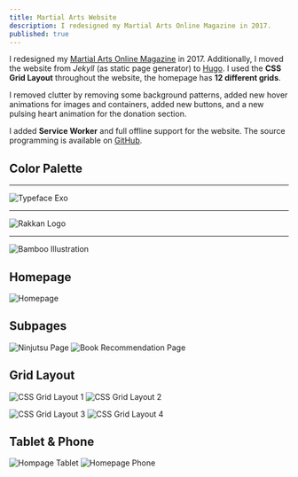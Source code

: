 ```yaml
---
title: Martial Arts Website
description: I redesigned my Martial Arts Online Magazine in 2017.
published: true
---
```


<Row variant="bigLeft" marginBottom>

I redesigned my [Martial Arts Online Magazine](https://www.kogakure.de/) in 2017. Additionally, I moved the website from _Jekyll_ (as static page generator) to [Hugo](http://gohugo.io/). I used the **CSS Grid Layout** throughout the website, the homepage has **12 different grids**.

I removed clutter by removing some background patterns, added new hover animations for images and containers, added new buttons, and a new pulsing heart animation for the donation section.

I added **Service Worker** and full offline support for the website. The source programming is available on [GitHub](https://github.com/kogakure/website-hugo-kogakure.de).

</Row>

<Row variant="fullsize" marginBottom>

## Color Palette

</Row>

<Row variant="variable" minWidth="10rem" marginBottom>

<ColorSwatch color="#1A171B" />
<ColorSwatch color="#B0BC04" />
<ColorSwatch color="#7CA04D" />
<ColorSwatch color="#BCCE9F" />
<ColorSwatch color="#DDDDDD" />
<ColorSwatch color="#FFFFFF" />

</Row>

---

<Row variant="variable" horizontal="center" maxWidth="50vw" marginBottom>

![Typeface Exo](./images/kogakure-v8-typeface.svg)

</Row>

---

<Row variant="variable" horizontal="center" maxWidth="15vw" marginBottom>

![Rakkan Logo](./images/kogakure-v8-logo.svg)

</Row>

---

<Row variant="center" marginBottom>

![Bamboo Illustration](./images/kogakure-v8-illustration.jpg)

</Row>

<Row variant="center" marginBottom>

## Homepage

</Row>

<Row variant="center" marginBottom>

![Homepage](./images/kogakure-v8-homepage.jpg)

</Row>

<Row variant="center" marginBottom>

## Subpages

</Row>

<Row variant="equal" marginBottom>

![Ninjutsu Page](./images/kogakure-v8-ninjutsu.jpg)
![Book Recommendation Page](./images/kogakure-v8-recommendations.jpg)

</Row>

<Row variant="center" marginBottom>

## Grid Layout

</Row>

<Row variant="equal">

![CSS Grid Layout 1](./images/kogakure-v8-css-grid-1.jpg)
![CSS Grid Layout 2](./images/kogakure-v8-css-grid-2.jpg)

</Row>

<Row variant="equal" marginBottom>

![CSS Grid Layout 3](./images/kogakure-v8-css-grid-3.jpg)
![CSS Grid Layout 4](./images/kogakure-v8-css-grid-4.jpg)

</Row>

<Row variant="center" marginBottom>

## Tablet & Phone

</Row>

<Row variant="equal" vertical="end">

![Hompage Tablet](./images/kogakure-v8-tablet.png)
![Homepage Phone](./images/kogakure-v8-phone.png)

</Row>
